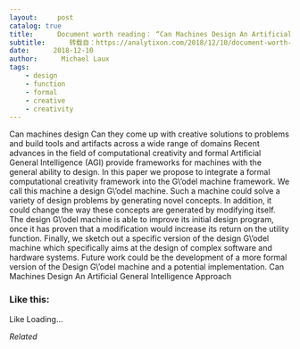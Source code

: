 ```yaml
---
layout:     post
catalog: true
title:      Document worth reading： “Can Machines Design An Artificial General Intelligence Approach”
subtitle:      转载自：https://analytixon.com/2018/12/10/document-worth-reading-can-machines-design-an-artificial-general-intelligence-approach/
date:      2018-12-10
author:      Michael Laux
tags:
    - design
    - function
    - formal
    - creative
    - creativity
---
```


Can machines design Can they come up with creative solutions to problems and build tools and artifacts across a wide range of domains Recent advances in the field of computational creativity and formal Artificial General Intelligence (AGI) provide frameworks for machines with the general ability to design. In this paper we propose to integrate a formal computational creativity framework into the G\’odel machine framework. We call this machine a design G\’odel machine. Such a machine could solve a variety of design problems by generating novel concepts. In addition, it could change the way these concepts are generated by modifying itself. The design G\’odel machine is able to improve its initial design program, once it has proven that a modification would increase its return on the utility function. Finally, we sketch out a specific version of the design G\’odel machine which specifically aims at the design of complex software and hardware systems. Future work could be the development of a more formal version of the Design G\’odel machine and a potential implementation. Can Machines Design An Artificial General Intelligence Approach





### Like this:

Like Loading...


*Related*

